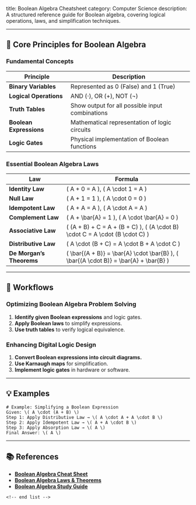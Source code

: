 title: Boolean Algebra Cheatsheet
category: Computer Science
description: A structured reference guide for Boolean algebra, covering logical operations, laws, and simplification techniques.

---

## 🔢 **Core Principles for Boolean Algebra**

### **Fundamental Concepts**

| Principle                     | Description                                     |
| ----------------------------- | ----------------------------------------------- |
| **Binary Variables**    | Represented as 0 (False) and 1 (True)           |
| **Logical Operations**  | AND (⋅), OR (+), NOT (¬)                      |
| **Truth Tables**        | Show output for all possible input combinations |
| **Boolean Expressions** | Mathematical representation of logic circuits   |
| **Logic Gates**         | Physical implementation of Boolean functions    |

### **Essential Boolean Algebra Laws**

| Law                             | Formula                                                                                  |
| ------------------------------- | ---------------------------------------------------------------------------------------- |
| **Identity Law**          | \( A + 0 = A \), \( A \cdot 1 = A \)                                                     |
| **Null Law**              | \( A + 1 = 1 \), \( A \cdot 0 = 0 \)                                                     |
| **Idempotent Law**        | \( A + A = A \), \( A \cdot A = A \)                                                     |
| **Complement Law**        | \( A + \bar{A} = 1 \), \( A \cdot \bar{A} = 0 \)                                         |
| **Associative Law**       | \( (A + B) + C = A + (B + C) \), \( (A \cdot B) \cdot C = A \cdot (B \cdot C) \)         |
| **Distributive Law**      | \( A \cdot (B + C) = A \cdot B + A \cdot C \)                                            |
| **De Morgan’s Theorems** | \( \bar{(A + B)} = \bar{A} \cdot \bar{B} \), \( \bar{(A \cdot B)} = \bar{A} + \bar{B} \) |

---

## 🔄 **Workflows**

### **Optimizing Boolean Algebra Problem Solving**

1. **Identify given Boolean expressions** and logic gates.
2. **Apply Boolean laws** to simplify expressions.
3. **Use truth tables** to verify logical equivalence.

### **Enhancing Digital Logic Design**

1. **Convert Boolean expressions into circuit diagrams.**
2. **Use Karnaugh maps** for simplification.
3. **Implement logic gates** in hardware or software.

---

## 💡 **Examples**

```plaintext
# Example: Simplifying a Boolean Expression
Given: \( A \cdot (A + B) \)  
Step 1: Apply Distributive Law → \( A \cdot A + A \cdot B \)  
Step 2: Apply Idempotent Law → \( A + A \cdot B \)  
Step 3: Apply Absorption Law → \( A \)  
Final Answer: \( A \)  
```

---

## 📚 **References**

- **[Boolean Algebra Cheat Sheet](https://cheatography.com/bladabuska/cheat-sheets/boolean-algebra/)**
- **[Boolean Algebra Laws &amp; Theorems](https://cheatography.com/johnshamoon/cheat-sheets/laws-of-boolean-algebra/)**
- **[Boolean Algebra Study Guide](https://mungfali.com/explore/Boolean-Algebra-Cheat-Sheet)**

```
<!-- end list -->
```